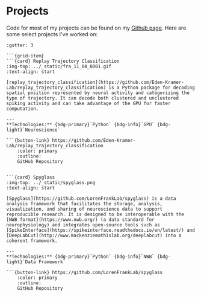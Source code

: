 # Projects

Code for most of my projects can be found on my [Github page](https://github.com/edeno). Here are some select projects I've worked on:

```{grid} 1 2 2 2
:gutter: 3

```{grid-item}
```{card} Replay Trajectory Classification
:img-top: ../_static/fra_11_04_0001.gif
:text-align: start

[replay_trajectory_classification](https://github.com/Eden-Kramer-Lab/replay_trajectory_classification) is a Python package for decoding spatial position represented by neural activity and categorizing the type of trajectory. It can decode both clustered and unclustered spiking activity and can take advantage of the GPU for faster computation.

---
**Technologies:** {bdg-primary}`Python` {bdg-info}`GPU` {bdg-light}`Neuroscience`

```{button-link} https://github.com/Eden-Kramer-Lab/replay_trajectory_classification
    :color: primary
    :outline:
    GitHub Repository
```

```
```

```{grid-item}
```{card} Spyglass
:img-top: ../_static/spyglass.png
:text-align: start

[Spyglass](https://github.com/LorenFrankLab/spyglass) is a data analysis framework that facilitates the storage, analysis, visualization, and sharing of neuroscience data to support reproducible research. It is designed to be interoperable with the [NWB format](https://www.nwb.org/) (a data standard for neurophysiology) and integrates open-source tools such as [SpikeInterface](https://spikeinterface.readthedocs.io/en/latest/) and [DeepLabCut](http://www.mackenziemathislab.org/deeplabcut) into a coherent framework.

---
**Technologies:** {bdg-primary}`Python` {bdg-info}`NWB` {bdg-light}`Data Framework`

```{button-link} https://github.com/LorenFrankLab/spyglass
    :color: primary
    :outline:
    GitHub Repository
```

```
```

```

